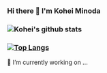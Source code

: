 ### Hi there 👋 I'm Kohei Minoda
### ![Kohei's github stats](https://github-readme-stats.vercel.app/api?username=Kohei-kun-no&count_private=true&theme=dracula)
### [![Top Langs](https://github-readme-stats.vercel.app/api/top-langs/?username=Kohei-kun-no&layout=compact&theme=dracula)](https://github.com/Kohei-kun-no/github-readme-stats)

<!--
**Kohei-kun-no/Kohei-kun-no** is a ✨ _special_ ✨ repository because its `README.md` (this file) appears on your GitHub profile.

Here are some ideas to get you started:

🔭 I’m currently working on ...
- 🌱 I’m currently learning ...
- 👯 I’m looking to collaborate on ...
- 🤔 I’m looking for help with ...
- 💬 Ask me about ...
- 📫 How to reach me: ...
- 😄 Pronouns: ...
- ⚡ Fun fact: ...
-->


🔭 I’m currently working on ...
